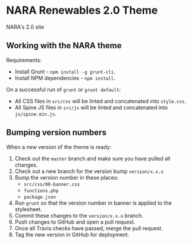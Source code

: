# NARA Renewables 2.0 Theme

NARA's 2.0 site

## Working with the NARA theme

Requirements:

* Install Grunt - `npm install -g grunt-cli`.
* Install NPM dependencies - `npm install`.

On a successful run of `grunt` or `grunt default`:

* All CSS files in `src/css` will be linted and concatenated into `style.css`.
* All Spine JS files in `src/js` will be linted and concatenated into `js/spine.min.js`.

## Bumping version numbers

When a new version of the theme is ready:

1. Check out the `master` branch and make sure you have pulled all changes.
2. Check out a new branch for the version bump `version/x.x.x`
3. Bump the version number in these places:
    * `src/css/00-banner.css`
    * `functions.php`
    * `package.json`
4. Run `grunt` so that the version number in banner is applied to the stylesheet.
5. Commit these changes to the `version/x.x.x` branch.
6. Push changes to GitHub and open a pull request.
7. Once all Travis checks have passed, merge the pull request.
8. Tag the new version in GitHub for deployment.
